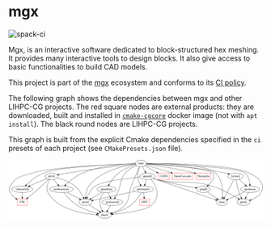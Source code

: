 # mgx

![spack-ci](https://github.com/LIHPC-Computational-Geometry/magix3d/actions/workflows/spack-ci.yml/badge.svg)

Mgx, is an interactive software dedicated to block-structured hex meshing. It provides many interactive tools to design blocks. It also give access to basic functionalities to build CAD models.

This project is part of the [mgx](https://github.com/LIHPC-Computational-Geometry/mgx) ecosystem and conforms to its [CI policy](https://github.com/LIHPC-Computational-Geometry/spack_recipes#ci-and-versioning-policy-of-mgx-ecosystem-projects).

The following graph shows the dependencies between mgx and other LIHPC-CG projects. The red square nodes are external products: they are downloaded, built and installed in [`cmake-cgcore`](https://github.com/LIHPC-Computational-Geometry/spack_recipes/pkgs/container/cmake-cgcore) docker image (not with `apt install`). The black round nodes are LIHPC-CG projects.

This graph is built from the explicit Cmake dependencies specified in the `ci` presets of each project (see `CMakePresets.json` file).

![Dependencies Graph Image](cg-dependencies.png)
